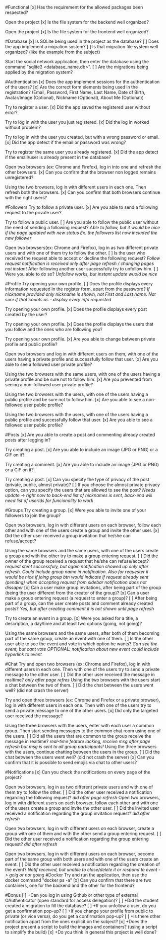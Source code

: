 #Functional
[x] Has the requirement for the allowed packages been respected?

Open the project
[x] Is the file system for the backend well organized?

Open the project
[x] Is the file system for the frontend well organized?

#Database
[x] Is SQLite being used in the project as the database?
[ ] Does the app implement a migration system?
[ ] Is that migration file system well organized? (like the example from the subject)

Start the social network application, then enter the database using the command "sqlite3 <database_name.db>".
[ ] Are the migrations being applied by the migration system?

#Authentication
[x] Does the app implement sessions for the authentication of the users?
[x] Are the correct form elements being used in the registration? (Email, Password, First Name, Last Name, Date of Birth, Avatar/Image (Optional), Nickname (Optional), About Me (Optional))

Try to register a user.
[x] Did the app saved the registered user without error?

Try to log in with the user you just registered.
[x] Did the log in worked without problem?

Try to log in with the user you created, but with a wrong password or email.
[x] Did the app detect if the email or password was wrong?

Try to register the same user you already registered.
[x] Did the app detect if the email/user is already present in the database?

Open two browsers (ex: Chrome and Firefox), log in into one and refresh the other browsers.
[x] Can you confirm that the browser non logged remains unregistered?

Using the two browsers, log in with different users in each one. Then refresh both the browsers.
[x] Can you confirm that both browsers continue with the right users?

#Followers
Try to follow a private user.
[x] Are you able to send a following request to the private user?

Try to follow a public user.
[ ] Are you able to follow the public user without the need of sending a following request?
*Able to follow, but it would be nice if the page updated with new status Ex. the followers list now included the new follower*

Open two browsers(ex: Chrome and Firefox), log in as two different private users and with one of them try to follow the other.
[ ] Is the user who received the request able to accept or decline the following request?
*Follow request notification is received only after page refresh / changing pages not instant*
After following another user successfully try to unfollow him.
[ ] Were you able to do so?
*Unfollow works, but instant update wuold be nice*

#Profile
Try opening your own profile.
[ ] Does the profile displays every information requested in the register form, apart from the password?
*If nickname provided only nickname is shown, not First and Last name. Not sure if that counts as - display every info requested*

Try opening your own profile.
[x] Does the profile displays every post created by the user?

Try opening your own profile.
[x] Does the profile displays the users that you follow and the ones who are following you?

Try opening your own profile.
[x] Are you able to change between private profile and public profile?

Open two browsers and log in with different users on them, with one of the users having a private profile and successfully follow that user.
[x] Are you able to see a followed user private profile?

Using the two browsers with the same users, with one of the users having a private profile and be sure not to follow him.
[x] Are you prevented from seeing a non-followed user private profile?

Using the two browsers with the users, with one of the users having a public profile and be sure not to follow him.
[x] Are you able to see a non-followed user public profile?

Using the two browsers with the users, with one of the users having a public profile and successfully follow that user.
[x] Are you able to see a followed user public profile?

#Posts
[x] Are you able to create a post and commenting already created posts after legging in?

Try creating a post.
[x] Are you able to include an image (JPG or PNG) or a GIF on it?

Try creating a comment.
[x] Are you able to include an image (JPG or PNG) or a GIF on it?

Try creating a post.
[x] Can you specify the type of privacy of the post (private, public, almost private)?
[ ] If you choose the almost private privacy option, can you specify the users that are allowed to see the post?
*Needs update -> right now to back-end list of nicknames is sent, back-end will need list of userIds for funcionality to work*

#Groups
Try creating a group.
[x] Were you able to invite one of your followers to join the group?

Open two browsers, log in with different users on each browser, follow each other and with one of the users create a group and invite the other user.
[x] Did the other user received a group invitation that he/she can refuse/accept?

Using the same browsers and the same users, with one of the users create a group and with the other try to make a group entering request.
[ ] Did the owner of the group received a request that he/she can refuse/accept?
*request stent successfuly, but again notification showed up only after refresh. Could include group name in notification. Also for requester it would be nice if joing group btn would indicate if request already sent (pending)*
*when accepting request from sidebar notification does not dissaper*
[x] Can a user make group invitations, after being part of the group (being the user different from the creator of the group)?
[x] Can a user make a group entering request (a request to enter a group)?
[ ] After being part of a group, can the user create posts and comment already created posts?
*Yes, but after creating comment it is not shown until page refresh*

Try to create an event in a group.
[x] Were you asked for a title, a description, a day/time and at least two options (going, not going)?

Using the same browsers and the same users, after both of them becoming part of the same group, create an event with one of them.
[ ] Is the other user able to see the event and vote in which option he wants?
*Can see the event, but cant vote*
*OPTIONAL: notification about new event could include hyperlink to event*

#Chat
Try and open two browsers (ex: Chrome and Firefox), log in with different users in each one. Then with one of the users try to send a private message to the other user.
[ ] Did the other user received the message in realtime?
*only after page refres*
Using the two browsers with the users start a chat between the two of them.
[ ] Did the chat between the users went well? (did not crash the server)

Try and open three browsers (ex: Chrome and Firefox or a private browser), log in with different users in each one. Then with one of the users try to send a private message to one of the other users.
[x] Did only the targeted user received the message?

Using the three browsers with the users, enter with each user a common group. Then start sending messages to the common chat room using one of the users.
[ ] Did all the users that are common to the group receive the message in realtime?
*real-time feature lacking, receive msg after page refresh*
*but msg is sent to all group participants!*
Using the three browsers with the users, continue chatting between the users in the group.
[ ] Did the chat between the users went well? (did not crash the server)
[x] Can you confirm that it is possible to send emojis via chat to other users?

#Notifications
[x] Can you check the notifications on every page of the project?

Open two browsers, log in as two different private users and with one of them try to follow the other.
[ ] Did the other user received a notification regarding the following request?
*did after page refresh*
Open two browsers, log in with different users on each browser, follow each other and with one of the users create a group and invite the other user.
[ ] Did the invited user received a notification regarding the group invitation request?
*did after refresh*

Open two browsers, log in with different users on each browser, create a group with one of them and with the other send a group entering request.
[ ] Did the other user received a notification regarding the group entering request?
*did after refresh*

Open two browsers, log in with different users on each browser, become part of the same group with both users and with one of the users create an event.
[ ] Did the other user received a notification regarding the creation of the event?
*Notif received, but unable to close/delete it or respond to event -> goig or not going*
#Docker
Try and run the application, then use the docker command "docker ps -a"
[x] Can you confirm that there are two containers, one for the backend and the other for the frontend?

#Bonus
[ ] +Can you log in using Github or other type of external OAuthenticator (open standard for access delegation)?
[ ] +Did the student created a migration to fill the database?
[ ] +If you unfollow a user, do you get a confirmation pop-up?
[ ] +If you change your profile from public to private (or vice versa), do you get a confirmation pop-up?
[ ] +Is there other notification apart from the ones explicit on the subject?
[x] +Does the project present a script to build the images and containers? (using a script to simplify the build)
[x] +Do you think in general this project is well done?